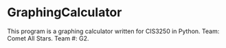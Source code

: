 # GraphingCalculator
This program is a graphing calculator written for CIS3250 in Python. Team: Comet All Stars. Team #: G2.
